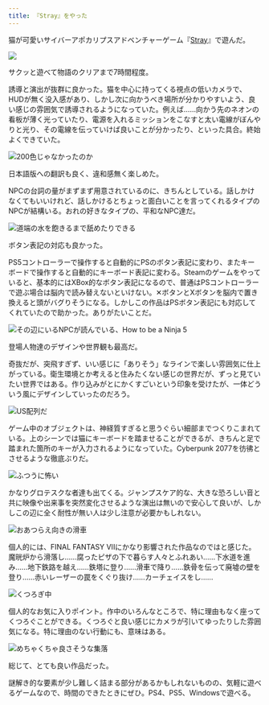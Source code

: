 ```yaml
---
title: 『Stray』をやった
---
```

猫が可愛いサイバーアポカリプスアドベンチャーゲーム『[Stray](https://store.steampowered.com/app/1332010/Stray/?l=japanese)』で遊んだ。

![](https://lh5.googleusercontent.com/Ad61WGaG_wvN6UwSez43jx9IsSk9rLySUUJsmtAgFHqxClPLzHI7-E1elbZ1PTM8QaGwlufwFjzDVWSI9eGXxPPHUwCgYCC1E-7Ptv3u-ygeo2KRKCQZKIjsjCIixmtXic_jE1avt_Wv1_ZIBmWgRjo)

サクッと遊べて物語のクリアまで7時間程度。

誘導と演出が抜群に良かった。猫を中心に持ってくる視点の低いカメラで、HUDが無く没入感があり、しかし次に向かうべき場所が分かりやすいよう、良い感じの雰囲気で誘導されるようになっていた。例えば……向かう先のネオンの看板が薄く光っていたり、電源を入れるミッションをこなすと太い電線がぼんやりと光り、その電線を伝っていけば良いことが分かったり、といった具合。終始よくできていた。

![](https://lh4.googleusercontent.com/WXPuK6dLhpuHPvLgT-eJPB_-0HpzlrLN1OT5oC7abYFXYdTOxa2mgNMiAeo2c8GPyRfraUh8EZQPt0DJfM2lJJwBPX9omxCCLbsmQxsihcUAWcjtlfVgpfxeuUuBnoO00LpL4qLRcxV6o6cku1HqE9c "200色じゃなかったのか")

日本語版への翻訳も良く、違和感無く楽しめた。

NPCの台詞の量がまずまず用意されているのに、きちんとしている。話しかけなくてもいいけれど、話しかけるとちょっと面白いことを言ってくれるタイプのNPCが結構いる。おれの好きなタイプの、平和なNPC達だ。

![](https://lh4.googleusercontent.com/QvCs6vFs5vu0FbWb8tDaH8CVJYI3LYXgTt8w-Sufr8nadDf5AvYD1O2V4IvUV4oBJlBGZTvwVHyFq9Hj72YU1ki4rELSZ5PmGrkZipLqRwqSGHulDfVuw15VSvEejEw6gtU2BzCj-av4ZaQLFmHi228 "道端の水を飽きるまで舐めたりできる")

ボタン表記の対応も良かった。

PS5コントローラーで操作すると自動的にPSのボタン表記に変わり、またキーボードで操作すると自動的にキーボード表記に変わる。Steamのゲームをやっていると、基本的にはXBox的なボタン表記になるので、普通はPSコントローラーで遊ぶ場合は脳内で読み替えないといけない。✕ボタンとXボタンを脳内で置き換えると頭がバグりそうになる。しかしこの作品はPSボタン表記にも対応してくれていたので助かった。ありがたいことだ。

![](https://lh5.googleusercontent.com/45ctd06lpd10iQm0V69HETYS6Wv_6LIQ8aHJTgqHI0qo27n-pyueFUwDBDucD8nsu4-pldJ0YdYNjoYhrcuo1OMT0o7btJQ3CyTHGn3slWoyOkLqLPSaqY-sNIDv9xOru4BY7M6dZbPZnBKFXs4PyNs "その辺にいるNPCが読んでいる、How to be a Ninja 5")

登場人物達のデザインや世界観も最高だ。

奇抜だが、突飛すぎず、いい感じに「ありそう」なラインで楽しい雰囲気に仕上がっている。衛生環境とか考えると住みたくない感じの世界だが、ずっと見ていたい世界ではある。作り込みがとにかくすごいという印象を受けたが、一体どういう風にデザインしていったのだろう。

![](https://lh4.googleusercontent.com/u4GqYSC41X9-aapUzmDQ8TyEyISXFEGzpSArr0zIBjKz3nbPYnjIrj5zCFPKOv841tE-EaJGz-tjzBWrXp0-NOipKksNkJKOks7Hemqd85IZ3a9aaaOikWjBZB1thsPo3G4YRVd2SyQFTyJDLIn-5as "US配列だ")

ゲーム中のオブジェクトは、神経質すぎると思うぐらい細部までつくりこまれている。上のシーンでは猫にキーボードを踏ませることができるが、きちんと足で踏まれた箇所のキーが入力されるようになっていた。Cyberpunk 2077を彷彿とさせるような徹底ぶりだ。

![](https://lh6.googleusercontent.com/NTfkXdnNedQ3ardVEwo7LXATsba66WqgQ2rfhCTH7pagnQE9ZeBKGzV_IyMzBdZJYhA8hn7Qhgrvj2RZgNMhNHPfQdsKAILTn3USBeS1o7EDDQhiIIv0v6ctV7iBHCRFjzmkUEl5A2qIr5bXBhP5Cjs "ふつうに怖い")

かなりグロテスクな者達も出てくる。ジャンプスケア的な、大きな恐ろしい音と共に映像や出来事を突然変化させるような演出は無いので安心して良いが、しかしこの辺に全く耐性が無い人は少し注意が必要かもしれない。

![](https://lh5.googleusercontent.com/LSGW6_RF0DZwCUPyDWx8dfPdm09UcK43hq3pb-W628OQwxhiyihdV_7wfiNWkXpEJIAy_30TDXotg0v4KpvwXSRcm0IWiAYChJBwpP_f0j8DWoqNWWET09pJtFAMIrOg09aFMNtHMaQObW3E28nGqNQ "おあつらえ向きの滑車")

個人的には、FINAL FANTASY VIIにかなり影響された作品なのではと感じた。魔晄炉から滑落し……腐ったピザの下で暮らす人々とふれあい……下水道を進み……地下鉄路を越え……鉄塔に登り……滑車で降り……鉄骨を伝って廃墟の壁を登り……赤いレーザーの罠をくぐり抜け……カーチェイスをし……

![](https://lh4.googleusercontent.com/bWIBHZh_6Lo8uQWb_io9VQd_vWKsV3t_bcNo1uk-VL6_VVDq-ZBHzbepyXLMtdT3KlCms0w8Dg7FUjH0XYHoF5NnnuCzXLXOMySUHW7UoHtrdNEkD3Hgo9XXYnGXiy0BDt3EEmioOVUBQNy8LZ3_PO4 "くつろぎ中")

個人的なお気に入りポイント。作中のいろんなところで、特に理由もなく座ってくつろぐことができる。くつろぐと良い感じにカメラが引いてゆったりした雰囲気になる。特に理由のない行動にも、意味はある。

![](https://lh4.googleusercontent.com/F8Eyx3jQZ3hRwJmCXs-3Ry6NJyypO1O6s9-MzDd5zYeNBFpuOD1ob7CO_BQSDSfyGbJaaqfvgrvzTBmHkgXFEeuVHmZRuOqUApHAurAXrXpBoM5ulriNRHDvGdAyfpfmF3YS3Od4SzryKgRHSPj0d0s "めちゃくちゃ良さそうな集落")

総じて、とても良い作品だった。

謎解き的な要素が少し難しく詰まる部分があるかもしれないものの、気軽に遊べるゲームなので、時間のできたときにぜひ。PS4、PS5、Windowsで遊べる。
